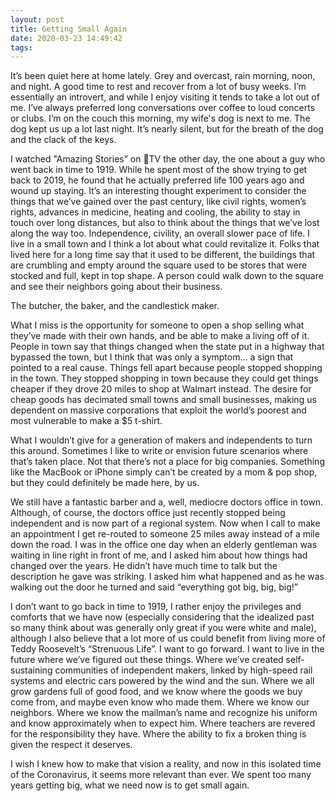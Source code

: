```yaml
---
layout: post
title: Getting Small Again
date: 2020-03-23 14:49:42
tags: 
---
```


It’s been quiet here at home lately. Grey and overcast, rain morning, noon, and night. A good time to rest and recover from a lot of busy weeks. I’m essentially an introvert, and while I enjoy visiting it tends to take a lot out of me. I’ve always preferred long conversations over coffee to loud concerts or clubs. I’m on the couch this morning, my wife's dog is next to me. The dog kept us up a lot last night. It’s nearly silent, but for the breath of the dog and the clack of the keys.

I watched "Amazing Stories” on TV the other day, the one about a guy who went back in time to 1919. While he spent most of the show trying to get back to 2019, he found that he actually preferred life 100 years ago and wound up staying. It’s an interesting thought experiment to consider the things that we’ve gained over the past century, like civil rights, women’s rights, advances in medicine, heating and cooling, the ability to stay in touch over long distances, but also to think about the things that we’ve lost along the way too. Independence, civility,  an overall slower pace of life. I live in a small town and I think a lot about what could revitalize it. Folks that lived here for a long time say that it used to be different, the buildings that are crumbling and empty around the square used to be stores that were stocked and full, kept in top shape. A person could walk down to the square and see their neighbors going about their business. 

The butcher, the baker, and the candlestick maker.

What I miss is the opportunity for someone to open a shop selling what they’ve made with their own hands, and be able to make a living off of it. People in town say that things changed when the state put in a highway that bypassed the town, but I think that was only a symptom… a sign that pointed to a real cause. Things fell apart because people stopped shopping in the town. They stopped shopping in town because they could get things cheaper if they drove 20 miles to shop at Walmart instead. The desire for cheap goods has decimated small towns and small businesses, making us dependent on massive corporations that exploit the world’s poorest and most vulnerable to make a $5 t-shirt. 

What I wouldn’t give for a generation of makers and independents to turn this around. Sometimes I like to write or envision future scenarios where that’s taken place. Not that there’s not a place for big companies. Something like the MacBook or iPhone simply can’t be created by a mom & pop shop, but they could definitely be made here, by us. 

We still have a fantastic barber and a, well, mediocre doctors office in town. Although, of course, the doctors office just recently stopped being independent and is now part of a regional system. Now when I call to make an appointment I get re-routed to someone 25 miles away instead of a mile down the road. I was in the office one day when an elderly gentleman was waiting in line right in front of me, and I asked him about how things had changed over the years. He didn’t have much time to talk but the description he gave was striking. I asked him what happened and as he was walking out the door he turned and said “everything got big, big, big!”

I don’t want to go back in time to 1919, I rather enjoy the privileges and comforts that we have now (especially considering that the idealized past so many think about was generally only great if you were white and male), although I also believe that a lot more of us could benefit from living more of Teddy Roosevelt’s “Strenuous Life”. I want to go forward. I want to live in the future where we’ve figured out these things. Where we’ve created self-sustaining communities of independent makers, linked by high-speed rail systems and electric cars powered by the wind and the sun. Where we all grow gardens full of good food, and we know where the goods we buy come from, and maybe even know who made them. Where we know our neighbors. Where we know the mailman’s name and recognize his uniform and know approximately when to expect him. Where teachers are revered for the responsibility they have. Where the ability to fix a broken thing is given the respect it deserves. 

I wish I knew how to make that vision a reality, and now in this isolated time  of the Coronavirus, it seems more relevant than ever. We spent too many years getting big, what we need now is to get small again. 

